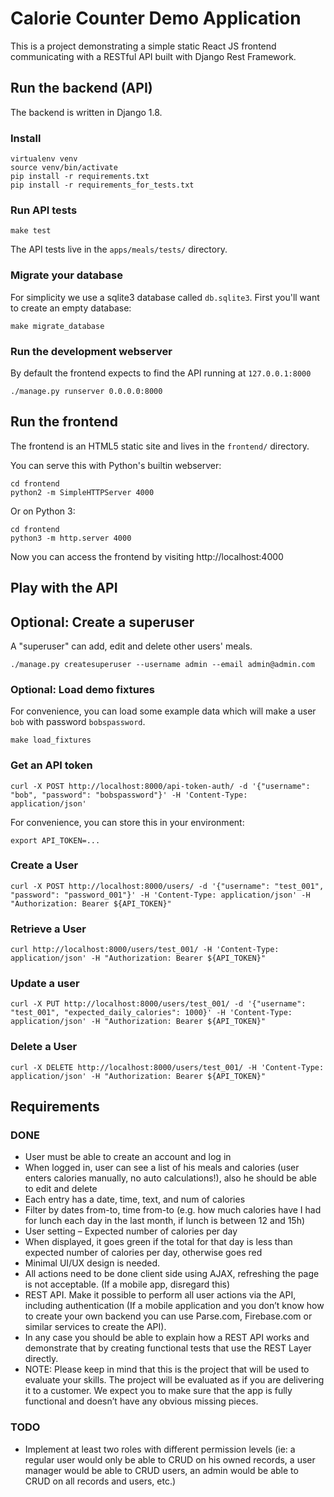 # Calorie Counter Demo Application

This is a project demonstrating a simple static React JS frontend communicating
with a RESTful API built with Django Rest Framework.

## Run the backend (API)

The backend is written in Django 1.8.

### Install

```
virtualenv venv
source venv/bin/activate
pip install -r requirements.txt
pip install -r requirements_for_tests.txt
```

### Run API tests

```
make test
```

The API tests live in the `apps/meals/tests/` directory.

### Migrate your database

For simplicity we use a sqlite3 database called `db.sqlite3`. First you'll want
to create an empty database:

```
make migrate_database
```

### Run the development webserver

By default the frontend expects to find the API running at `127.0.0.1:8000`

```
./manage.py runserver 0.0.0.0:8000
```

## Run the frontend

The frontend is an HTML5 static site and lives in the `frontend/` directory.

You can serve this with Python's builtin webserver:

```
cd frontend
python2 -m SimpleHTTPServer 4000
```

Or on Python 3:

```
cd frontend
python3 -m http.server 4000
```

Now you can access the frontend by visiting http://localhost:4000


## Play with the API

## Optional: Create a superuser

A "superuser" can add, edit and delete other users' meals.


```
./manage.py createsuperuser --username admin --email admin@admin.com
```

### Optional: Load demo fixtures

For convenience, you can load some example data which will make a user `bob`
with password `bobspassword`.

```
make load_fixtures
```
### Get an API token

```
curl -X POST http://localhost:8000/api-token-auth/ -d '{"username": "bob", "password": "bobspassword"}' -H 'Content-Type: application/json'
```

For convenience, you can store this in your environment:

```
export API_TOKEN=...
```

### Create a User

```
curl -X POST http://localhost:8000/users/ -d '{"username": "test_001", "password": "password_001"}' -H 'Content-Type: application/json' -H "Authorization: Bearer ${API_TOKEN}"
```

### Retrieve a User

```
curl http://localhost:8000/users/test_001/ -H 'Content-Type: application/json' -H "Authorization: Bearer ${API_TOKEN}"
```

### Update a user

```
curl -X PUT http://localhost:8000/users/test_001/ -d '{"username": "test_001", "expected_daily_calories": 1000}' -H 'Content-Type: application/json' -H "Authorization: Bearer ${API_TOKEN}"
```

### Delete a User

```
curl -X DELETE http://localhost:8000/users/test_001/ -H 'Content-Type: application/json' -H "Authorization: Bearer ${API_TOKEN}"
```

## Requirements

### DONE

- User must be able to create an account and log in
- When logged in, user can see a list of his meals and calories (user enters
  calories manually, no auto calculations!), also he should be able to edit and
  delete
- Each entry has a date, time, text, and num of calories
- Filter by dates from-to, time from-to (e.g. how much calories have I had for
  lunch each day in the last month, if lunch is between 12 and 15h)
- User setting – Expected number of calories per day
- When displayed, it goes green if the total for that day is less than expected
  number of calories per day, otherwise goes red
- Minimal UI/UX design is needed.
- All actions need to be done client side using AJAX, refreshing the page is
  not acceptable. (If a mobile app, disregard this)
- REST API. Make it possible to perform all user actions via the API, including
  authentication (If a mobile application and you don’t know how to create your
  own backend you can use Parse.com, Firebase.com or similar services to create
  the API).
- In any case you should be able to explain how a REST API works and
  demonstrate that by creating functional tests that use the REST Layer
  directly.
- NOTE: Please keep in mind that this is the project that will be
  used to evaluate your skills. The project will be evaluated as if you are
  delivering it to a customer. We expect you to make sure that the app is fully
  functional and doesn’t have any obvious missing pieces.

### TODO

- Implement at least two roles with different permission levels (ie: a regular
  user would only be able to CRUD on his owned records, a user manager would be
  able to CRUD users, an admin would be able to CRUD on all records and users,
  etc.)
